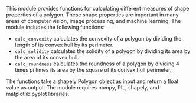 This module provides functions for calculating different measures of shape properties of a polygon. These shape properties are important in many areas of computer vision, image processing, and machine learning. The module includes the following functions:

- `calc_convexity` calculates the convexity of a polygon by dividing the length of its convex hull by its perimeter.
- `calc_solidity` calculates the solidity of a polygon by dividing its area by the area of its convex hull.
- `calc_roundness` calculates the roundness of a polygon by dividing 4 times pi times its area by the square of its convex hull perimeter. 

The functions take a shapely Polygon object as input and return a float value as output. The module requires numpy, PIL, shapely, and matplotlib.pyplot libraries.